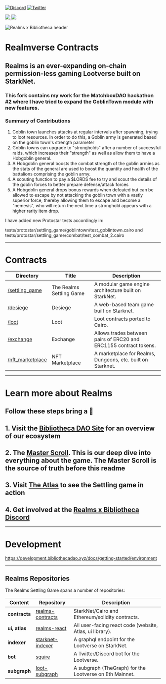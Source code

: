 [![Discord](https://badgen.net/badge/icon/discord?icon=discord&label)](https://discord.gg/uQnjZhZPfu)
[![Twitter](https://badgen.net/badge/icon/twitter?icon=twitter&label)](https://twitter.com/LootRealms)

<!-- badges -->
<p>
  <a href="https://starkware.co/">
    <img src="https://img.shields.io/badge/powered_by-StarkWare-navy">
  </a>
  <a href="https://github.com/dontpanicdao/starknet-burner/blob/main/LICENSE/">
    <img src="https://img.shields.io/badge/license-MIT-black">
  </a>
</p>

![Realms x Bibliotheca header](/static/realmsxbibliotheca.jpg)

# Realmverse Contracts

## Realms is an ever-expanding on-chain permission-less gaming Lootverse built on StarkNet. 

### This fork contains my work for the MatchboxDAO hackathon #2 where I have tried to expand the GoblinTown module with new features.

### Summary of Contributions

1. Goblin town launches attacks at regular intervals after spawning, trying to loot resources. In order to do this, a Goblin army is generated based on the goblin town's strength parameter
2. Goblin towns can upgrade to "strongholds" after a number of successful raids, which increases their "strength" as well as allow them to have a Hobgoblin general.
3. A Hobgoblin general boosts the combat strength of the goblin armies as the stats of the general are used to boost the quantity and health of the battalions comprising the goblin army.
4. A scouting function to pay a $LORDS fee to try and scout the details of the goblin forces to better prepare defense/attack forces
5. A Hobgoblin general drops bonus rewards when defeated but can be allowed to escape by not attacking the goblin town with a vastly superior force, thereby allowing them to escape and become a "nemesis", who will return the next time a stronghold appears with a higher rarity item drop.

I have added new Protostar tests accordingly in:

tests/protostar/settling_game/goblintown/test_goblintown.cairo and \
tests/protostar/settling_game/combat/test_combat_2.cairo

---

# Contracts
| Directory | Title | Description                     |
| --------- | ----- | ------------------------------- |
| [/settling_game](./contracts/settling_game) | The Realms Settling Game | A modular game engine architecture built on StarkNet. |
| [/desiege](./contracts/desiege) | Desiege | A web-based team game built on Starknet. |
| [/loot](./contracts/loot/) | Loot | Loot contracts ported to Cairo. |
| [/exchange](./contracts/exchange/) | Exchange | Allows trades between pairs of ERC20 and ERC1155 contract tokens. |
| [/nft_marketplace](./contracts/nft_marketplace/) | NFT Marketplace | A marketplace for Realms, Dungeons, etc. built on Starknet. |

---
# Learn more about Realms

## Follow these steps bring a 🔦

## 1. Visit the [Bibliotheca DAO Site](https://bibliothecadao.xyz/) for an overview of our ecosystem

## 2. The [Master Scroll](https://scroll.bibliothecadao.xyz/). This is our deep dive into everything about the game. The Master Scroll is the source of truth before this readme

## 3. Visit [The Atlas](https://atlas.bibliothecadao.xyz/) to see the Settling game in action

## 4. Get involved at the [Realms x Bibliotheca Discord](https://discord.gg/uQnjZhZPfu)

---

# Development

https://development.bibliothecadao.xyz/docs/getting-started/environment

---
## Realms Repositories

The Realms Settling Game spans a number of repositories:

| Content         | Repository       | Description                                              |
| --------------- | ---------------- | -------------------------------------------------------- |
| **contracts**       | [realms-contracts](https://github.com/BibliothecaForAdventurers/realms-contracts) | StarkNet/Cairo and Ethereum/solidity contracts.          |
| **ui, atlas**       | [realms-react](https://github.com/BibliothecaForAdventurers/realms-react)     | All user-facing react code (website, Atlas, ui library). |
| **indexer**         | [starknet-indexer](https://github.com/BibliothecaForAdventurers/starknet-indexer) | A graphql endpoint for the Lootverse on StarkNet.        |
| **bot**             | [squire](https://github.com/BibliothecaForAdventurers/squire)           | A Twitter/Discord bot for the Lootverse.                 |
| **subgraph**        | [loot-subgraph](https://github.com/BibliothecaForAdventurers/loot-subgraph)    | A subgraph (TheGraph) for the Lootverse on Eth Mainnet.  |
